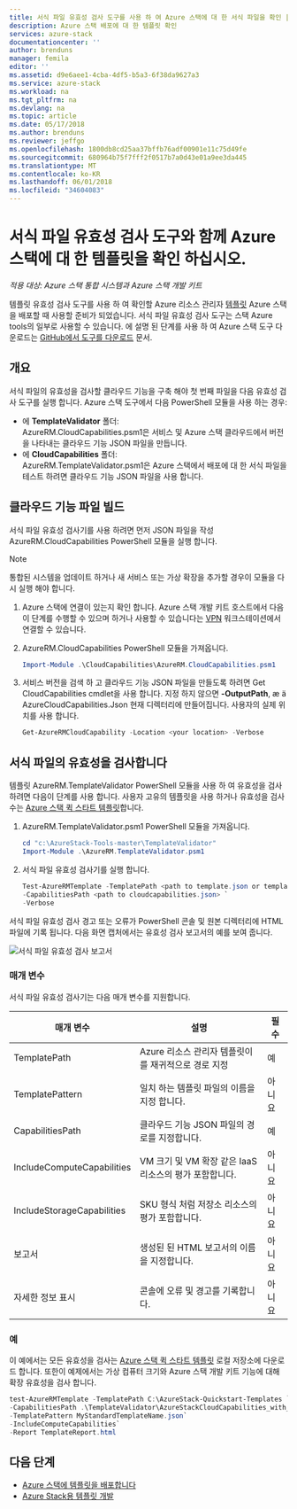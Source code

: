 ```yaml
---
title: 서식 파일 유효성 검사 도구를 사용 하 여 Azure 스택에 대 한 서식 파일을 확인 | Microsoft Docs
description: Azure 스택 배포에 대 한 템플릿 확인
services: azure-stack
documentationcenter: ''
author: brenduns
manager: femila
editor: ''
ms.assetid: d9e6aee1-4cba-4df5-b5a3-6f38da9627a3
ms.service: azure-stack
ms.workload: na
ms.tgt_pltfrm: na
ms.devlang: na
ms.topic: article
ms.date: 05/17/2018
ms.author: brenduns
ms.reviewer: jeffgo
ms.openlocfilehash: 1800db8cd25aa37bffb76adf00901e11c75d49fe
ms.sourcegitcommit: 680964b75f7fff2f0517b7a0d43e01a9ee3da445
ms.translationtype: MT
ms.contentlocale: ko-KR
ms.lasthandoff: 06/01/2018
ms.locfileid: "34604083"
---
```

# <a name="check-your-templates-for-azure-stack-with-the-template-validation-tool"></a>서식 파일 유효성 검사 도구와 함께 Azure 스택에 대 한 템플릿을 확인 하십시오.

*적용 대상: Azure 스택 통합 시스템과 Azure 스택 개발 키트*

템플릿 유효성 검사 도구를 사용 하 여 확인할 Azure 리소스 관리자 [템플릿](azure-stack-arm-templates.md) Azure 스택을 배포할 때 사용할 준비가 되었습니다. 서식 파일 유효성 검사 도구는 스택 Azure tools의 일부로 사용할 수 있습니다. 에 설명 된 단계를 사용 하 여 Azure 스택 도구 다운로드는 [GitHub에서 도구를 다운로드](azure-stack-powershell-download.md) 문서.

## <a name="overview"></a>개요

서식 파일의 유효성을 검사할 클라우드 기능을 구축 해야 첫 번째 파일을 다음 유효성 검사 도구를 실행 합니다. Azure 스택 도구에서 다음 PowerShell 모듈을 사용 하는 경우:

- 에 **TemplateValidator** 폴더:<br>         AzureRM.CloudCapabilities.psm1은 서비스 및 Azure 스택 클라우드에서 버전을 나타내는 클라우드 기능 JSON 파일을 만듭니다.
- 에 **CloudCapabilities** 폴더:<br>
AzureRM.TemplateValidator.psm1은 Azure 스택에서 배포에 대 한 서식 파일을 테스트 하려면 클라우드 기능 JSON 파일을 사용 합니다.

## <a name="build-the-cloud-capabilities-file"></a>클라우드 기능 파일 빌드

서식 파일 유효성 검사기를 사용 하려면 먼저 JSON 파일을 작성 AzureRM.CloudCapabilities PowerShell 모듈을 실행 합니다.

>[!NOTE]
>통합된 시스템을 업데이트 하거나 새 서비스 또는 가상 확장을 추가할 경우이 모듈을 다시 실행 해야 합니다.

1. Azure 스택에 연결이 있는지 확인 합니다. Azure 스택 개발 키트 호스트에서 다음이 단계를 수행할 수 있으며 하거나 사용할 수 있습니다는 [VPN](azure-stack-connect-azure-stack.md#connect-to-azure-stack-with-vpn) 워크스테이션에서 연결할 수 있습니다.
2. AzureRM.CloudCapabilities PowerShell 모듈을 가져옵니다.

    ```PowerShell
    Import-Module .\CloudCapabilities\AzureRM.CloudCapabilities.psm1
    ```

3. 서비스 버전을 검색 하 고 클라우드 기능 JSON 파일을 만들도록 하려면 Get CloudCapabilities cmdlet을 사용 합니다. 지정 하지 않으면 **-OutputPath**, æ ä AzureCloudCapabilities.Json 현재 디렉터리에 만들어집니다. 사용자의 실제 위치를 사용 합니다.

    ```PowerShell
    Get-AzureRMCloudCapability -Location <your location> -Verbose
    ```

## <a name="validate-templates"></a>서식 파일의 유효성을 검사합니다

템플릿 AzureRM.TemplateValidator PowerShell 모듈을 사용 하 여 유효성을 검사 하려면 다음이 단계를 사용 합니다. 사용자 고유의 템플릿을 사용 하거나 유효성을 검사 수는 [Azure 스택 퀵 스타트 템플릿](https://github.com/Azure/AzureStack-QuickStart-Templates)합니다.

1. AzureRM.TemplateValidator.psm1 PowerShell 모듈을 가져옵니다.

    ```PowerShell
    cd "c:\AzureStack-Tools-master\TemplateValidator"
    Import-Module .\AzureRM.TemplateValidator.psm1
    ```

2. 서식 파일 유효성 검사기를 실행 합니다.

    ```PowerShell
    Test-AzureRMTemplate -TemplatePath <path to template.json or template folder> `
    -CapabilitiesPath <path to cloudcapabilities.json> `
    -Verbose
    ```

서식 파일 유효성 검사 경고 또는 오류가 PowerShell 콘솔 및 원본 디렉터리에 HTML 파일에 기록 됩니다. 다음 화면 캡처에서는 유효성 검사 보고서의 예를 보여 줍니다.

![서식 파일 유효성 검사 보고서](./media/azure-stack-validate-templates/image1.png)

### <a name="parameters"></a>매개 변수

서식 파일 유효성 검사기는 다음 매개 변수를 지원합니다.

| 매개 변수 | 설명 | 필수 |
| ----- | -----| ----- |
| TemplatePath | Azure 리소스 관리자 템플릿이를 재귀적으로 경로 지정 | 예 | 
| TemplatePattern | 일치 하는 템플릿 파일의 이름을 지정 합니다. | 아니요 |
| CapabilitiesPath | 클라우드 기능 JSON 파일의 경로를 지정합니다. | 예 | 
| IncludeComputeCapabilities | VM 크기 및 VM 확장 같은 IaaS 리소스의 평가 포함합니다. | 아니요 |
| IncludeStorageCapabilities | SKU 형식 처럼 저장소 리소스의 평가 포함합니다. | 아니요 |
| 보고서 | 생성된 된 HTML 보고서의 이름을 지정합니다. | 아니요 |
| 자세한 정보 표시 | 콘솔에 오류 및 경고를 기록합니다. | 아니요|

### <a name="examples"></a>예

이 예에서는 모든 유효성을 검사는 [Azure 스택 퀵 스타트 템플릿](https://github.com/Azure/AzureStack-QuickStart-Templates) 로컬 저장소에 다운로드 합니다. 또한이 예제에서는 가상 컴퓨터 크기와 Azure 스택 개발 키트 기능에 대해 확장 유효성을 검사 합니다.

```PowerShell
test-AzureRMTemplate -TemplatePath C:\AzureStack-Quickstart-Templates `
-CapabilitiesPath .\TemplateValidator\AzureStackCloudCapabilities_with_AddOns_20170627.json `
-TemplatePattern MyStandardTemplateName.json`
-IncludeComputeCapabilities`
-Report TemplateReport.html
```

## <a name="next-steps"></a>다음 단계

- [Azure 스택에 템플릿을 배포합니다](azure-stack-arm-templates.md)
- [Azure Stack용 템플릿 개발](azure-stack-develop-templates.md)
